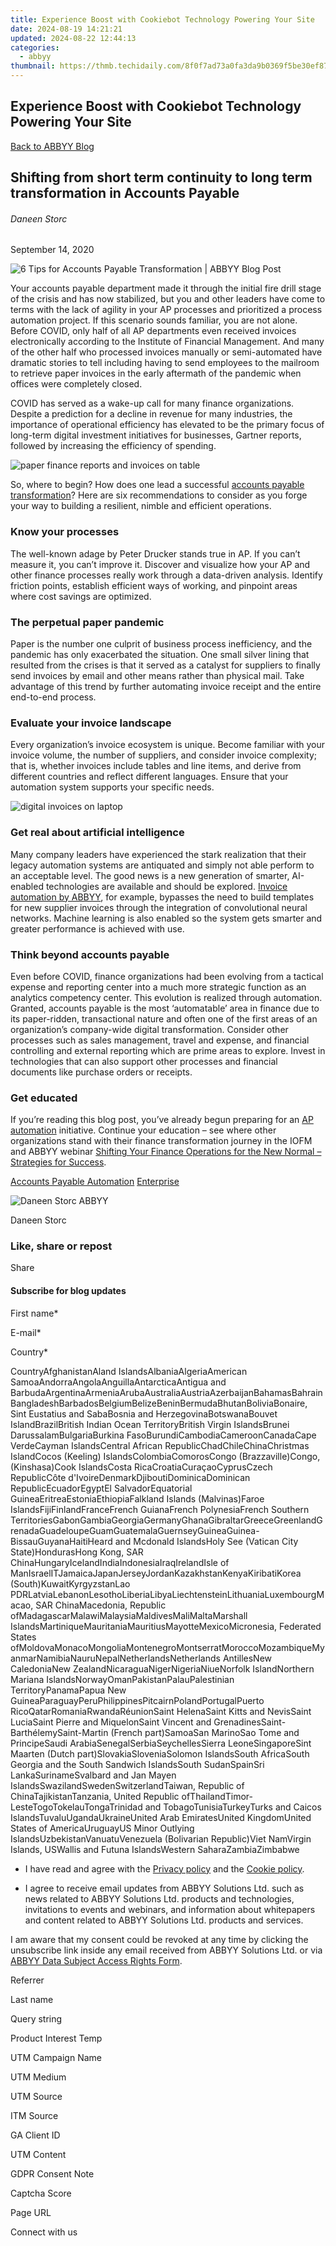 ```yaml
---
title: Experience Boost with Cookiebot Technology Powering Your Site
date: 2024-08-19 14:21:21
updated: 2024-08-22 12:44:13
categories:
  - abbyy
thumbnail: https://thmb.techidaily.com/8f0f7ad73a0fa3da9b0369f5be30ef87f2772c066879ac12a1f0a0dafbb254a9.png
---
```


## Experience Boost with Cookiebot Technology Powering Your Site

[Back to ABBYY Blog](https://tools.techidaily.com/abbyy/products/)

## Shifting from short term continuity to long term transformation in Accounts Payable

###### Daneen Storc

September 14, 2020

![6 Tips for Accounts Payable Transformation | ABBYY Blog Post](https://static4.abbyy.com/abbyycommedia/29571/shift-to-long-term-transformation-in-ap-1.jpg) 

Your accounts payable department made it through the initial fire drill stage of the crisis and has now stabilized, but you and other leaders have come to terms with the lack of agility in your AP processes and prioritized a process automation project. If this scenario sounds familiar, you are not alone. Before COVID, only half of all AP departments even received invoices electronically according to the Institute of Financial Management. And many of the other half who processed invoices manually or semi-automated have dramatic stories to tell including having to send employees to the mailroom to retrieve paper invoices in the early aftermath of the pandemic when offices were completely closed.

COVID has served as a wake-up call for many finance organizations. Despite a prediction for a decline in revenue for many industries, the importance of operational efficiency has elevated to be the primary focus of long-term digital investment initiatives for businesses, Gartner reports, followed by increasing the efficiency of spending.

![paper finance reports and invoices on table](https://static1.abbyy.com/abbyycommedia/29572/shift-to-long-term-transformation-in-ap-3.jpg)

So, where to begin? How does one lead a successful [accounts payable transformation](https://tools.techidaily.com/abbyy/products/)? Here are six recommendations to consider as you forge your way to building a resilient, nimble and efficient operations.

### Know your processes

The well-known adage by Peter Drucker stands true in AP. If you can’t measure it, you can’t improve it. Discover and visualize how your AP and other finance processes really work through a data-driven analysis. Identify friction points, establish efficient ways of working, and pinpoint areas where cost savings are optimized.

### The perpetual paper pandemic

Paper is the number one culprit of business process inefficiency, and the pandemic has only exacerbated the situation. One small silver lining that resulted from the crises is that it served as a catalyst for suppliers to finally send invoices by email and other means rather than physical mail. Take advantage of this trend by further automating invoice receipt and the entire end-to-end process.

### Evaluate your invoice landscape

Every organization’s invoice ecosystem is unique. Become familiar with your invoice volume, the number of suppliers, and consider invoice complexity; that is, whether invoices include tables and line items, and derive from different countries and reflect different languages. Ensure that your automation system supports your specific needs.

![digital invoices on laptop](https://static1.abbyy.com/abbyycommedia/29573/shift-to-long-term-transformation-in-ap-2.jpg)

### Get real about artificial intelligence

Many company leaders have experienced the stark realization that their legacy automation systems are antiquated and simply not able perform to an acceptable level. The good news is a new generation of smarter, AI-enabled technologies are available and should be explored. [Invoice automation by ABBYY](https://tools.techidaily.com/abbyy/products/), for example, bypasses the need to build templates for new supplier invoices through the integration of convolutional neural networks. Machine learning is also enabled so the system gets smarter and greater performance is achieved with use.

### Think beyond accounts payable

Even before COVID, finance organizations had been evolving from a tactical expense and reporting center into a much more strategic function as an analytics competency center. This evolution is realized through automation. Granted, accounts payable is the most ‘automatable’ area in finance due to its paper-ridden, transactional nature and often one of the first areas of an organization’s company-wide digital transformation. Consider other processes such as sales management, travel and expense, and financial controlling and external reporting which are prime areas to explore. Invest in technologies that can also support other processes and financial documents like purchase orders or receipts.

### Get educated

If you’re reading this blog post, you’ve already begun preparing for an [AP automation](https://tools.techidaily.com/abbyy/products/) initiative. Continue your education – see where other organizations stand with their finance transformation journey in the IOFM and ABBYY webinar [Shifting Your Finance Operations for the New Normal – Strategies for Success](https://tools.techidaily.com/abbyy/products/).

[Accounts Payable Automation](https://tools.techidaily.com/abbyy/products/) [Enterprise](https://tools.techidaily.com/abbyy/products/) 

![Daneen Storc ABBYY](https://static4.abbyy.com/abbyycommedia/25721/daneen-retouched-99x99.png)

Daneen Storc

### Like, share or repost

Share 

#### Subscribe for blog updates

First name\*

E-mail\*

Сountry\*

СountryAfghanistanAland IslandsAlbaniaAlgeriaAmerican SamoaAndorraAngolaAnguillaAntarcticaAntigua and BarbudaArgentinaArmeniaArubaAustraliaAustriaAzerbaijanBahamasBahrainBangladeshBarbadosBelgiumBelizeBeninBermudaBhutanBoliviaBonaire, Sint Eustatius and SabaBosnia and HerzegovinaBotswanaBouvet IslandBrazilBritish Indian Ocean TerritoryBritish Virgin IslandsBrunei DarussalamBulgariaBurkina FasoBurundiCambodiaCameroonCanadaCape VerdeCayman IslandsCentral African RepublicChadChileChinaChristmas IslandCocos (Keeling) IslandsColombiaComorosCongo (Brazzaville)Congo, (Kinshasa)Cook IslandsCosta RicaCroatiaCuraçaoCyprusCzech RepublicCôte d'IvoireDenmarkDjiboutiDominicaDominican RepublicEcuadorEgyptEl SalvadorEquatorial GuineaEritreaEstoniaEthiopiaFalkland Islands (Malvinas)Faroe IslandsFijiFinlandFranceFrench GuianaFrench PolynesiaFrench Southern TerritoriesGabonGambiaGeorgiaGermanyGhanaGibraltarGreeceGreenlandGrenadaGuadeloupeGuamGuatemalaGuernseyGuineaGuinea-BissauGuyanaHaitiHeard and Mcdonald IslandsHoly See (Vatican City State)HondurasHong Kong, SAR ChinaHungaryIcelandIndiaIndonesiaIraqIrelandIsle of ManIsraelITJamaicaJapanJerseyJordanKazakhstanKenyaKiribatiKorea (South)KuwaitKyrgyzstanLao PDRLatviaLebanonLesothoLiberiaLibyaLiechtensteinLithuaniaLuxembourgMacao, SAR ChinaMacedonia, Republic ofMadagascarMalawiMalaysiaMaldivesMaliMaltaMarshall IslandsMartiniqueMauritaniaMauritiusMayotteMexicoMicronesia, Federated States ofMoldovaMonacoMongoliaMontenegroMontserratMoroccoMozambiqueMyanmarNamibiaNauruNepalNetherlandsNetherlands AntillesNew CaledoniaNew ZealandNicaraguaNigerNigeriaNiueNorfolk IslandNorthern Mariana IslandsNorwayOmanPakistanPalauPalestinian TerritoryPanamaPapua New GuineaParaguayPeruPhilippinesPitcairnPolandPortugalPuerto RicoQatarRomaniaRwandaRéunionSaint HelenaSaint Kitts and NevisSaint LuciaSaint Pierre and MiquelonSaint Vincent and GrenadinesSaint-BarthélemySaint-Martin (French part)SamoaSan MarinoSao Tome and PrincipeSaudi ArabiaSenegalSerbiaSeychellesSierra LeoneSingaporeSint Maarten (Dutch part)SlovakiaSloveniaSolomon IslandsSouth AfricaSouth Georgia and the South Sandwich IslandsSouth SudanSpainSri LankaSurinameSvalbard and Jan Mayen IslandsSwazilandSwedenSwitzerlandTaiwan, Republic of ChinaTajikistanTanzania, United Republic ofThailandTimor-LesteTogoTokelauTongaTrinidad and TobagoTunisiaTurkeyTurks and Caicos IslandsTuvaluUgandaUkraineUnited Arab EmiratesUnited KingdomUnited States of AmericaUruguayUS Minor Outlying IslandsUzbekistanVanuatuVenezuela (Bolivarian Republic)Viet NamVirgin Islands, USWallis and Futuna IslandsWestern SaharaZambiaZimbabwe

* I have read and agree with the [Privacy policy](https://tools.techidaily.com/abbyy/products/) and the [Cookie policy](https://tools.techidaily.com/abbyy/products/).

* I agree to receive email updates from ABBYY Solutions Ltd. such as news related to ABBYY Solutions Ltd. products and technologies, invitations to events and webinars, and information about whitepapers and content related to ABBYY Solutions Ltd. products and services.  
    
I am aware that my consent could be revoked at any time by clicking the unsubscribe link inside any email received from ABBYY Solutions Ltd. or via [ABBYY Data Subject Access Rights Form](https://tools.techidaily.com/abbyy/products/).

Referrer

Last name

Query string

Product Interest Temp

UTM Campaign Name

UTM Medium

UTM Source

ITM Source

GA Client ID

UTM Content

GDPR Consent Note

Captcha Score

Page URL

Connect with us

<ins class="adsbygoogle"
     style="display:block"
     data-ad-format="autorelaxed"
     data-ad-client="ca-pub-7571918770474297"
     data-ad-slot="1223367746"></ins>



<ins class="adsbygoogle"
     style="display:block"
     data-ad-client="ca-pub-7571918770474297"
     data-ad-slot="8358498916"
     data-ad-format="auto"
     data-full-width-responsive="true"></ins>

